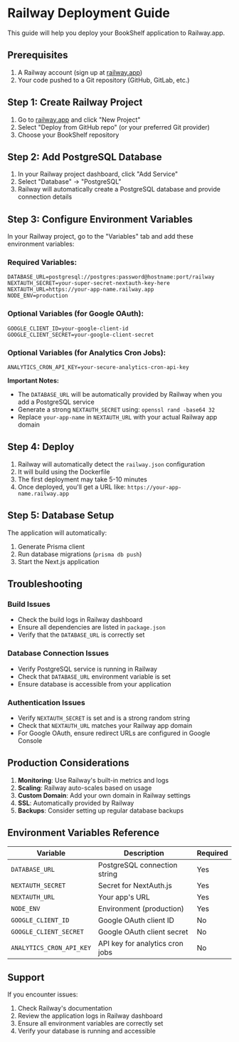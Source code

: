 # Railway Deployment Guide

This guide will help you deploy your BookShelf application to Railway.app.

## Prerequisites

1. A Railway account (sign up at [railway.app](https://railway.app))
2. Your code pushed to a Git repository (GitHub, GitLab, etc.)

## Step 1: Create Railway Project

1. Go to [railway.app](https://railway.app) and click "New Project"
2. Select "Deploy from GitHub repo" (or your preferred Git provider)
3. Choose your BookShelf repository

## Step 2: Add PostgreSQL Database

1. In your Railway project dashboard, click "Add Service"
2. Select "Database" → "PostgreSQL"
3. Railway will automatically create a PostgreSQL database and provide connection details

## Step 3: Configure Environment Variables

In your Railway project, go to the "Variables" tab and add these environment variables:

### Required Variables:
```
DATABASE_URL=postgresql://postgres:password@hostname:port/railway
NEXTAUTH_SECRET=your-super-secret-nextauth-key-here
NEXTAUTH_URL=https://your-app-name.railway.app
NODE_ENV=production
```

### Optional Variables (for Google OAuth):
```
GOOGLE_CLIENT_ID=your-google-client-id
GOOGLE_CLIENT_SECRET=your-google-client-secret
```

### Optional Variables (for Analytics Cron Jobs):
```
ANALYTICS_CRON_API_KEY=your-secure-analytics-cron-api-key
```

**Important Notes:**
- The `DATABASE_URL` will be automatically provided by Railway when you add a PostgreSQL service
- Generate a strong `NEXTAUTH_SECRET` using: `openssl rand -base64 32`
- Replace `your-app-name` in `NEXTAUTH_URL` with your actual Railway app domain

## Step 4: Deploy

1. Railway will automatically detect the `railway.json` configuration
2. It will build using the Dockerfile
3. The first deployment may take 5-10 minutes
4. Once deployed, you'll get a URL like: `https://your-app-name.railway.app`

## Step 5: Database Setup

The application will automatically:
1. Generate Prisma client
2. Run database migrations (`prisma db push`)
3. Start the Next.js application

## Troubleshooting

### Build Issues
- Check the build logs in Railway dashboard
- Ensure all dependencies are listed in `package.json`
- Verify that the `DATABASE_URL` is correctly set

### Database Connection Issues
- Verify PostgreSQL service is running in Railway
- Check that `DATABASE_URL` environment variable is set
- Ensure database is accessible from your application

### Authentication Issues
- Verify `NEXTAUTH_SECRET` is set and is a strong random string
- Check that `NEXTAUTH_URL` matches your Railway app domain
- For Google OAuth, ensure redirect URLs are configured in Google Console

## Production Considerations

1. **Monitoring**: Use Railway's built-in metrics and logs
2. **Scaling**: Railway auto-scales based on usage
3. **Custom Domain**: Add your own domain in Railway settings
4. **SSL**: Automatically provided by Railway
5. **Backups**: Consider setting up regular database backups

## Environment Variables Reference

| Variable | Description | Required |
|----------|-------------|----------|
| `DATABASE_URL` | PostgreSQL connection string | Yes |
| `NEXTAUTH_SECRET` | Secret for NextAuth.js | Yes |
| `NEXTAUTH_URL` | Your app's URL | Yes |
| `NODE_ENV` | Environment (production) | Yes |
| `GOOGLE_CLIENT_ID` | Google OAuth client ID | No |
| `GOOGLE_CLIENT_SECRET` | Google OAuth client secret | No |
| `ANALYTICS_CRON_API_KEY` | API key for analytics cron jobs | No |

## Support

If you encounter issues:
1. Check Railway's documentation
2. Review the application logs in Railway dashboard
3. Ensure all environment variables are correctly set
4. Verify your database is running and accessible 